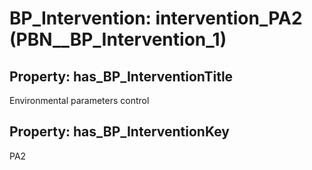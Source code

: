 # BP_Intervention: __intervention_PA2__ (PBN__BP_Intervention_1)

## Property: has_BP_InterventionTitle

Environmental parameters control

## Property: has_BP_InterventionKey

PA2

